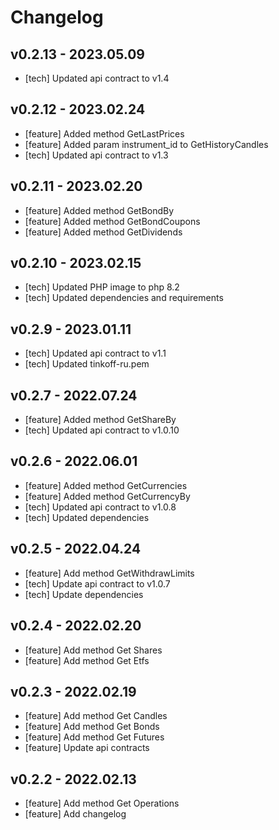 # Changelog

## v0.2.13 - 2023.05.09
- [tech] Updated api contract to v1.4

## v0.2.12 - 2023.02.24
- [feature] Added method GetLastPrices
- [feature] Added param instrument_id to GetHistoryCandles
- [tech] Updated api contract to v1.3

## v0.2.11 - 2023.02.20
- [feature] Added method GetBondBy
- [feature] Added method GetBondCoupons
- [feature] Added method GetDividends

## v0.2.10 - 2023.02.15
- [tech] Updated PHP image to php 8.2
- [tech] Updated dependencies and requirements

## v0.2.9 - 2023.01.11
- [tech] Updated api contract to v1.1
- [tech] Updated tinkoff-ru.pem

## v0.2.7 - 2022.07.24
- [feature] Added method GetShareBy
- [tech] Updated api contract to v1.0.10

## v0.2.6 - 2022.06.01
- [feature] Added method GetCurrencies
- [feature] Added method GetCurrencyBy
- [tech] Updated api contract to v1.0.8
- [tech] Updated dependencies

## v0.2.5 - 2022.04.24
- [feature] Add method GetWithdrawLimits
- [tech] Update api contract to v1.0.7
- [tech] Update dependencies

## v0.2.4 - 2022.02.20
- [feature] Add method Get Shares
- [feature] Add method Get Etfs

## v0.2.3 - 2022.02.19
- [feature] Add method Get Candles
- [feature] Add method Get Bonds
- [feature] Add method Get Futures
- [feature] Update api contracts

## v0.2.2 - 2022.02.13
- [feature] Add method Get Operations
- [feature] Add changelog